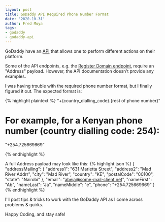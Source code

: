 ```yaml
---
layout: post
title: GoDaddy API Required Phone Number Format
date: '2020-10-31'
author: Fred Muya
tags:
- godaddy
- godaddy-api
---
```


GoDaddy have an [API](https://developer.godaddy.com/getstarted) that allows one to perform different actions on their platform.

Some of the API endpoints, e.g. the [Register Domain endpoint](https://developer.godaddy.com/doc/endpoint/domains#/v1/purchase), require an "Address" payload. However, the API documentation doesn't provide any examples.

I was having trouble with the required phone number format, but I finally figured it out. The expected format is:

{% highlight plaintext %}
"+{country_dialling_code}.{rest of phone number}"

# For example, for a Kenyan phone number (country dialling code: 254):
"+254.725669669"

{% endhighlight %}


A full Address payload may look like this:
{% highlight json %}
{
    "addressMailing": {
        "address1": "631  Marietta Street",
        "address2": "Mad River Addrr",
        "city": "Mad River",
        "country": "KE",
        "postalCode": "00100",
        "state": "Nairobi"
    },
    "email": "abeja@some-mail-client.net",
    "nameFirst": "Ab",
    "nameLast": "Ja",
    "nameMiddle": "e",
    "phone": "+254.725669669"
}
{% endhighlight %}

I'll post tips & tricks to work with the GoDaddy API as I come across problems & quirks.

Happy Coding, and stay safe!
